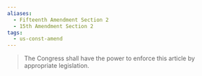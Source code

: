 ```yaml
---
aliases:
  - Fifteenth Amendment Section 2
  - 15th Amendment Section 2
tags:
  - us-const-amend
---
```

> The Congress shall have the power to enforce this article by appropriate legislation.

